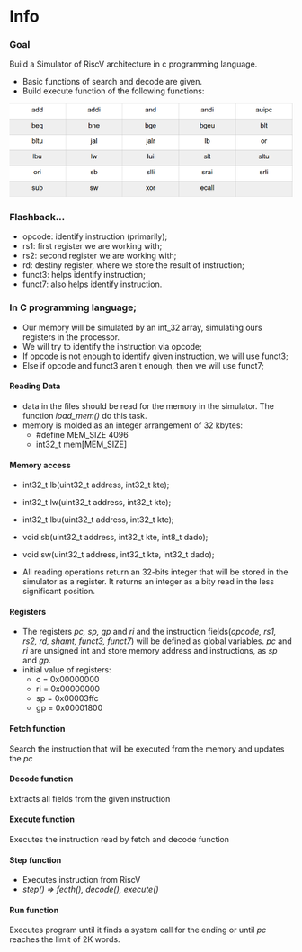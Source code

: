 # Info

### Goal

Build a Simulator of RiscV architecture in c programming language.
- Basic functions of search and decode are given.
- Build execute function of the following functions:

![img.png](img.png)

### Flashback...

- opcode: identify instruction (primarily);
- rs1: first register we are working with;
- rs2: second register we are working with;
- rd: destiny register, where we store the result of instruction;
- funct3: helps identify instruction;
- funct7: also helps identify instruction.

### In C programming language;

- Our memory will be simulated by an int_32 array, simulating ours registers in the processor.
- We will try to identify the instruction via opcode;
- If opcode is not enough to identify given instruction, we will use funct3;
- Else if opcode and funct3 aren´t enough, then we will use funct7;

#### Reading Data
- data in the files should be read for the memory in the simulator. The function _load_mem()_ do this task.
- memory is molded as an integer arrangement of 32 kbytes:
  - #define MEM_SIZE 4096
  - int32_t mem[MEM_SIZE]

#### Memory access
- int32_t lb(uint32_t address, int32_t kte);
- int32_t lw(uint32_t address, int32_t kte);
- int32_t lbu(uint32_t address, int32_t kte);
- void sb(uint32_t address, int32_t kte, int8_t dado);
- void sw(uint32_t address, int32_t kte, int32_t dado);

- All reading operations return an 32-bits integer that will be stored in the simulator as a register. It returns an integer as a bity read in the less significant position.

#### Registers
- The registers _pc, sp, gp_ and _ri_ and the instruction fields(_opcode, rs1, rs2, rd, shamt, funct3, funct7_) will be defined as global variables. _pc_ and _ri_ are unsigned int and store memory address and instructions, as _sp_ and _gp_.
- initial value of registers:
  - c = 0x00000000
  - ri = 0x00000000
  - sp = 0x00003ffc
  - gp = 0x00001800

#### Fetch function
Search the instruction that will be executed from the memory and updates the _pc_

#### Decode function
Extracts all fields from the given instruction

#### Execute function
Executes the instruction read by fetch and decode function

#### Step function
- Executes instruction from RiscV
- _step() => fecth(), decode(), execute()_

#### Run function
Executes program until it finds a system call for the ending or until _pc_ reaches the limit of 2K words.